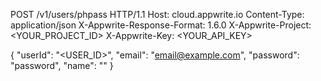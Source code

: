 POST /v1/users/phpass HTTP/1.1
Host: cloud.appwrite.io
Content-Type: application/json
X-Appwrite-Response-Format: 1.6.0
X-Appwrite-Project: <YOUR_PROJECT_ID>
X-Appwrite-Key: <YOUR_API_KEY>

{
  "userId": "<USER_ID>",
  "email": "email@example.com",
  "password": "password",
  "name": "<NAME>"
}
